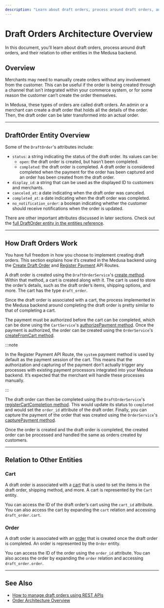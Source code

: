 ```yaml
---
description: "Learn about draft orders, process around draft orders, and their relation to other entities in the Medusa backend."
---
```


# Draft Orders Architecture Overview

In this document, you’ll learn about draft orders, process around draft orders, and their relation to other entities in the Medusa backend.

## Overview

Merchants may need to manually create orders without any involvement from the customer. This can be useful if the order is being created through a channel that isn’t integrated within your commerce system, or for some reason the customer can’t create the order themselves.

In Medusa, these types of orders are called draft orders. An admin or a merchant can create a draft order that holds all the details of the order. Then, the draft order can be later transformed into an actual order.

---

## DraftOrder Entity Overview

Some of the `DraftOrder`'s attributes include:

- `status`: a string indicating the status of the draft order. Its values can be:
  - `open`: the draft order is created, but hasn’t been completed.
  - `completed`: the draft order is completed. A draft order is considered completed when the payment for the order has been captured and an order has been created from the draft order.
- `display_id`: a string that can be used as the displayed ID to customers and merchants.
- `canceled_at`: a date indicating when the draft order was canceled.
- `completed_at`: a date indicating when the draft order was completed.
- `no_notification_order`: a boolean indicating whether the customer should receive notifications when the order is updated.

There are other important attributes discussed in later sections. Check out the [full DraftOrder entity in the entities reference](../../references/entities/classes/DraftOrder.mdx).

---

## How Draft Orders Work

You have full freedom in how you choose to implement creating draft orders. This section explains how it’s created in the Medusa backend using the [Create Draft Order](https://docs.medusajs.com/api/admin#draft-orders_postdraftorders) and [Register Payment](https://docs.medusajs.com/api/admin#draft-orders_postdraftordersdraftorderregisterpayment) API Routes.

A draft order is created using the `DraftOrderService`'s [create method](../../references/services/classes/DraftOrderService.mdx#create). Within that method, a cart is created along with it. The cart is used to store the order’s details, such as the draft order’s items, shipping options, and more. The cart has the type `draft_order`.

Since the draft order is associated with a cart, the process implemented in the Medusa backend around completing the draft order is pretty similar to that of completing a cart.

The payment must be authorized before the cart can be completed, which can be done using the `CartService`'s [authorizePayment method](../../references/services/classes/CartService.mdx#authorizepayment). Once the payment is authorized, the order can be created using the `OrderService`'s [createFromCart method](../../references/services/classes/OrderService.mdx#createfromcart).

:::note

In the Register Payment API Route, the `system` payment method is used by default as the payment session of the cart. This means that the authorization and capturing of the payment don’t actually trigger any processes with existing payment processors integrated into your Medusa backend. It’s expected that the merchant will handle these processes manually.

:::

The draft order can then be completed using the `DraftOrderService`'s [registerCartCompletion method](../../references/services/classes/DraftOrderService.mdx#registercartcompletion). This would update its status to `completed` and would set the `order_id` attribute of the draft order. Finally, you can capture the payment of the order that was created using the `OrderService`'s [capturePayment method](../../references/services/classes/OrderService.mdx#capturepayment).

Once the order is created and the draft order is completed, the created order can be processed and handled the same as orders created by customers.

---

## Relation to Other Entities

### Cart

A draft order is associated with a [cart](../carts-and-checkout/cart.md) that is used to set the items in the draft order, shipping method, and more. A cart is represented by the `Cart` entity.

You can access the ID of the draft order’s cart using the `cart_id` attribute. You can also access the cart by expanding the `cart` relation and accessing `draft_order.cart`.

### Order

A draft order is associated with an [order](./orders.md) that is created once the draft order is completed. An order is represented by the `Order` entity.

You can access the ID of the order using the `order_id` attribute. You can also access the order by expanding the `order` relation and accessing `draft_order.order`.

---

## See Also

- [How to manage draft orders using REST APIs](./admin/manage-draft-orders.mdx)
- [Order Architecture Overview](./orders.md)
